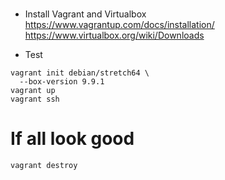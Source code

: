 #
- Install Vagrant and Virtualbox
https://www.vagrantup.com/docs/installation/
https://www.virtualbox.org/wiki/Downloads

- Test
```
vagrant init debian/stretch64 \
  --box-version 9.9.1
vagrant up
vagrant ssh

```

# If all look good
```
vagrant destroy
````
